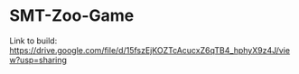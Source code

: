 # SMT-Zoo-Game
Link to build: https://drive.google.com/file/d/15fszEjKOZTcAcucxZ6qTB4_hphyX9z4J/view?usp=sharing 
